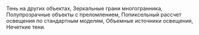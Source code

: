 Тень на других объектах, Зеркальные грани многогранника, Полупрозрачные объекты с преломлением, Попиксельный рассчет освещения по стандартным моделям, Объемные источники освещения, Нечеткие тени.
